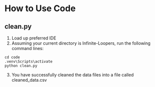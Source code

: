 # How to Use Code

## clean.py

1. Load up preferred IDE
2. Assuming your current directory is Infinite-Loopers, run the following command lines:
```
cd code
.venv\Scripts\activate
python clean.py
```
3. You have successfully cleaned the data files into a file called cleaned_data.csv